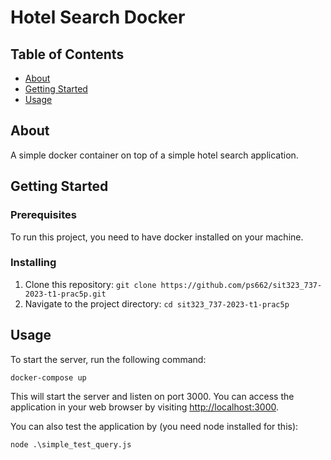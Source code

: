 # Hotel Search Docker
## Table of Contents

- [About](#about)
- [Getting Started](#getting_started)
- [Usage](#usage)

## About <a name = "about"></a>

A simple docker container on top of a simple hotel search application.

## Getting Started <a name = "getting_started"></a>

### Prerequisites

To run this project, you need to have docker installed on your machine.

### Installing

1. Clone this repository: `git clone https://github.com/ps662/sit323_737-2023-t1-prac5p.git`
2. Navigate to the project directory: `cd sit323_737-2023-t1-prac5p`

## Usage <a name = "usage"></a>

To start the server, run the following command:

```
docker-compose up
```

This will start the server and listen on port 3000. You can access the application in your web browser by visiting [http://localhost:3000](http://localhost:3000).

You can also test the application by (you need node installed for this):

```
node .\simple_test_query.js
```



